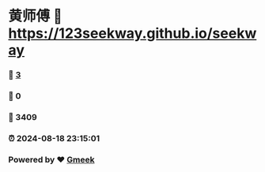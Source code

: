 # 黄师傅 :link: https://123seekway.github.io/seekway 
### :page_facing_up: [3](https://123seekway.github.io/seekway/tag.html) 
### :speech_balloon: 0 
### :hibiscus: 3409 
### :alarm_clock: 2024-08-18 23:15:01 
### Powered by :heart: [Gmeek](https://github.com/Meekdai/Gmeek)
